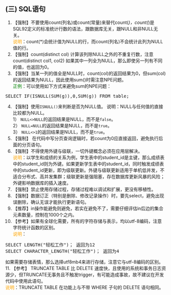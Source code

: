 ## (三) SQL语句 
1. 【强制】不要使用count(列名)或count(常量)来替代count(*)，count(*)是SQL92定义的标准统计行数的语法，跟数据库无关，跟NULL和非NULL无关。 
<br><span style="color:orange">说明</span>：count(*)会统计值为NULL的行，而count(列名)不会统计此列为NULL值的行。 
2. 【强制】count(distinct col) 计算该列除NULL之外的不重复行数，注意 count(distinct col1, col2) 如果其中一列全为NULL，那么即使另一列有不同的值，也返回为0。 
3. 【强制】当某一列的值全是NULL时，count(col)的返回结果为0，但sum(col)的返回结果为NULL，因此使用sum()时需注意NPE问题。 
<br><span style="color:green">正例</span>：可以使用如下方式来避免sum的NPE问题：
<pre>SELECT IF(ISNULL(SUM(g)),0,SUM(g)) FROM table; </pre>
4. 【强制】使用`ISNULL()`来判断是否为NULL值。 说明：NULL与任何值的直接比较都为NULL。  
1） `NULL<>NULL`的返回结果是NULL，而不是`false`。  
2） `NULL=NULL`的返回结果是NULL，而不是`true`。  
3） `NULL<>1`的返回结果是NULL，而不是`true`。 
5. 【强制】 在代码中写分页查询逻辑时，若count为0应直接返回，避免执行后面的分页语句。 
6. 【强制】不得使用外键与级联，一切外键概念必须在应用层解决。 
<br><span style="color:orange">说明</span>：以学生和成绩的关系为例，学生表中的student_id是主键，那么成绩表中的student_id则为外键。如果更新学生表中的student_id，同时触发成绩表中的student_id更新，即为级联更新。外键与级联更新适用于单机低并发，不适合分布式、高并发集群；级联更新是强阻塞，存在数据库更新风暴的风险；外键影响数据库的插入速度。 
7. 【强制】禁止使用存储过程，存储过程难以调试和扩展，更没有移植性。 
8. 【强制】数据订正（特别是删除、修改记录操作）时，要先select，避免出现误删除，确认无误才能执行更新语句。 
9. 【推荐】in操作能避免则避免，若实在避免不了，需要仔细评估in后边的集合元素数量，控制在1000个之内。
10. 【参考】如果有全球化需要，所有的字符存储与表示，均以utf-8编码，注意字符统计函数的区别。 
<br><span style="color:orange">说明</span>：
<pre>SELECT LENGTH("轻松工作")； 返回为12
SELECT CHARACTER_LENGTH("轻松工作")； 返回为4</pre>
如果需要存储表情，那么选择utf8mb4来进行存储，注意它与utf-8编码的区别。  
11. 【参考】 TRUNCATE TABLE 比 DELETE 速度快，且使用的系统和事务日志资源少，但TRUNCATE无事务且不触发trigger，有可能造成事故，故不建议在开发代码中使用此语句。 
<br><span style="color:orange">说明</span>：TRUNCATE TABLE 在功能上与不带 WHERE 子句的 DELETE 语句相同。 
